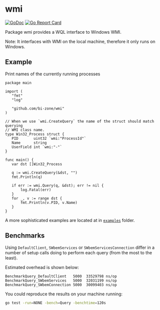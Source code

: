 # wmi
[![GoDoc](https://godoc.org/github.com/bi-zone/wmi?status.svg)](https://godoc.org/github.com/bi-zone/wmi/)
[![Go Report Card](https://goreportcard.com/badge/github.com/bi-zone/wmi)](https://goreportcard.com/report/github.com/bi-zone/wmi)

Package wmi provides a WQL interface to Windows WMI.

Note: It interfaces with WMI on the local machine, therefore it only runs on Windows.

## Example
 Print names of the currently running processes
 ```golang
package main

import (
	"fmt"
	"log"

	"github.com/bi-zone/wmi"
)

// When we use `wmi.CreateQuery` the name of the struct should match querying
// WMI class name.
type Win32_Process struct {
	PID       uint32 `wmi:"ProcessId"`
	Name      string
	UserField int `wmi:"-"`
}

func main() {
	var dst []Win32_Process

	q := wmi.CreateQuery(&dst, "")
	fmt.Println(q)

	if err := wmi.Query(q, &dst); err != nil {
		log.Fatal(err)
	}
	for _, v := range dst {
		fmt.Println(v.PID, v.Name)
	}
}
 ```
 
 A more sophisticated examples are located at in [`examples`](./examples) folder.

## Benchmarks
Using `DefaultClient`, `SWbemServices` or `SWbemServicesConnection` differ in a number
of setup calls doing to perform each query (from the most to the least).

Estimated overhead is shown below:
```
BenchmarkQuery_DefaultClient   5000  33529798 ns/op
BenchmarkQuery_SWbemServices   5000  32031199 ns/op
BenchmarkQuery_SWbemConnection 5000  30099403 ns/op
```

You could reproduce the results on your machine running:
```bash
go test -run=NONE -bench=Query -benchtime=120s
```